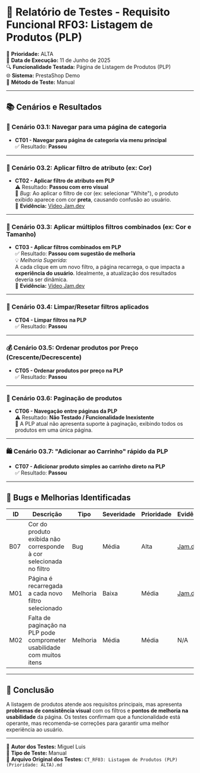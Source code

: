 # 🛒 Relatório de Testes - Requisito Funcional RF03: Listagem de Produtos (PLP)

📌 **Prioridade:** ALTA  
📅 **Data de Execução:** 11 de Junho de 2025  
🔍 **Funcionalidade Testada:** Página de Listagem de Produtos (PLP)  
🌐 **Sistema:** PrestaShop Demo  
🔧 **Método de Teste:** Manual  

---

## 📚 Cenários e Resultados

### 📂 Cenário 03.1: Navegar para uma página de categoria
- **CT01 - Navegar para página de categoria via menu principal**  
  ✅ Resultado: **Passou**

---

### 🎨 Cenário 03.2: Aplicar filtro de atributo (ex: Cor)
- **CT02 - Aplicar filtro de atributo em PLP**  
  ⚠️ Resultado: **Passou com erro visual**  
  🐞 *Bug:* Ao aplicar o filtro de cor (ex: selecionar "White"), o produto exibido aparece com cor **preta**, causando confusão ao usuário.  
  🎥 **Evidência:** [Vídeo Jam.dev](https://jam.dev/c/1ea3016f-b83c-4fe1-bd77-ed027868e010)

---

### 🔗 Cenário 03.3: Aplicar múltiplos filtros combinados (ex: Cor e Tamanho)
- **CT03 - Aplicar filtros combinados em PLP**  
  ✅ Resultado: **Passou com sugestão de melhoria**  
  💡 *Melhoria Sugerida:*  
  A cada clique em um novo filtro, a página recarrega, o que impacta a **experiência do usuário**. Idealmente, a atualização dos resultados deveria ser dinâmica.  
  🎥 **Evidência:** [Vídeo Jam.dev](https://jam.dev/c/7a5e6621-28cf-4117-b79e-0e24f6079502)

---

### 🔄 Cenário 03.4: Limpar/Resetar filtros aplicados
- **CT04 - Limpar filtros na PLP**  
  ✅ Resultado: **Passou**

---

### 💰 Cenário 03.5: Ordenar produtos por Preço (Crescente/Decrescente)
- **CT05 - Ordenar produtos por preço na PLP**  
  ✅ Resultado: **Passou**

---

### 📄 Cenário 03.6: Paginação de produtos
- **CT06 - Navegação entre páginas da PLP**  
  ⚠️ Resultado: **Não Testado / Funcionalidade Inexistente**  
  📌 A PLP atual não apresenta suporte à paginação, exibindo todos os produtos em uma única página.

---

### 🛍️ Cenário 03.7: "Adicionar ao Carrinho" rápido da PLP
- **CT07 - Adicionar produto simples ao carrinho direto na PLP**  
  ✅ Resultado: **Passou**

---

## 🐞 Bugs e Melhorias Identificadas

| ID   | Descrição                                                                 | Tipo       | Severidade | Prioridade | Evidência |
|------|---------------------------------------------------------------------------|------------|------------|------------|-----------|
| B07  | Cor do produto exibida não corresponde à cor selecionada no filtro        | Bug        | Média      | Alta       | [Jam.dev](https://jam.dev/c/1ea3016f-b83c-4fe1-bd77-ed027868e010) |
| M01  | Página é recarregada a cada novo filtro selecionado                      | Melhoria   | Baixa      | Média      | [Jam.dev](https://jam.dev/c/7a5e6621-28cf-4117-b79e-0e24f6079502) |
| M02  | Falta de paginação na PLP pode comprometer usabilidade com muitos itens  | Melhoria   | Média      | Média      | N/A       |

---

## 📌 Conclusão

A listagem de produtos atende aos requisitos principais, mas apresenta **problemas de consistência visual** com os filtros e **pontos de melhoria na usabilidade** da página. Os testes confirmam que a funcionalidade está operante, mas recomenda-se correções para garantir uma melhor experiência ao usuário.

---

👤 **Autor dos Testes:** Miguel Luis  
🧪 **Tipo de Teste:** Manual  
📂 **Arquivo Original dos Testes:** `CT_RF03: Listagem de Produtos (PLP) (Prioridade: ALTA).md`  
